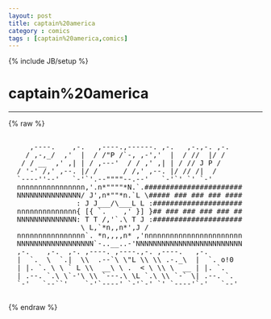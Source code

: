 ```yaml
---
layout: post
title: captain%20america
category : comics
tags : [captain%20america,comics]
---
```

{% include JB/setup %}
# captain%20america
---
{% raw %}
<pre>

     ,----.    ,-.   ,----.,------. ,-.   ,-.,-. ,-.
    / ,-,_/  ,&#039;  |  / /&quot;P /`-, ,-&#039;,&#039;  |  / //  |/ /
   / / __  ,&#039; ,| | / ,---&#039;  / / ,&#039; ,| | / // J P /
  / &#039;-&#039; /,&#039; ,--. |/ /      / /,&#039; ,--. |/ // /|  /
  `----&#039;&#039;--&#039;   `-&#039;`&#039;.--&quot;&quot;&quot;&quot;--.--&#039;   `-&#039;`&#039; `&#039; `-&#039;
  nnnnnnnnnnnnnnnn,&#039;.n*&quot;&quot;&quot;&quot;*N.`.#######################
  NNNNNNNNNNNNNNN/ J&#039;,n*&quot;&quot;*n.`L \##### ### ### ### ####
                : J J___/\___L L :#####################
  nnnnnnnnnnnnnn{ [{ `.    ,&#039; }] }## ### ### ### ### ##
  NNNNNNNNNNNNNN: T T /,&#039;`.\ T J :#####################
                 \ L,`*n,,n*&#039;,J /
  nnnnnnnnnnnnnnnn`. *n,,,,n* ,&#039;nnnnnnnnnnnnnnnnnnnnnnn
  NNNNNNNNNNNNNNNNNN`-..__..-&#039;NNNNNNNNNNNNNNNNNNNNNNNNN
  ,-.    ,-.  ,-. ,----. ,----.,-. ,----.   ,-. 
  |  `.  \  `.|  \\  .--`\ \&quot;L \\ \\ .-._\  |  `. o!0
  | |. `. \ \ ` L \\  __\ \ .  &lt; \ \\ \  __ | |. `.
  | .--. `.\ \`-&#039;\ \\ `---.\ \L `.\ \\ `-` \| .--. `. 
  `-&#039;   `--``&#039;    `-&#039;`----&#039; `-&#039;`-&#039; `&#039; `----&#039;`-&#039;   `--&#039;
 </pre>
{% endraw %}
